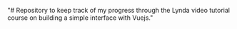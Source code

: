 "# Repository to keep track of my progress through the Lynda video tutorial course on building a simple interface with Vuejs." 
